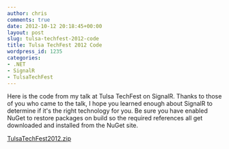 ```yaml
---
author: chris
comments: true
date: 2012-10-12 20:18:45+00:00
layout: post
slug: tulsa-techfest-2012-code
title: Tulsa TechFest 2012 Code
wordpress_id: 1235
categories:
- .NET
- SignalR
- TulsaTechFest
---
```


Here is the code from my talk at Tulsa TechFest on SignalR. Thanks to those of you who came to the talk, I hope you learned enough about SignalR to determine if it's the right technology for you. Be sure you have enabled NuGet to restore packages on build so the required references all get downloaded and installed from the NuGet site.




[TulsaTechFest2012.zip](/images/uploads/2012/10/TulsaTechFest2012.zip)




 
